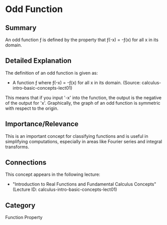 # Odd Function

## Summary
An odd function ƒ is defined by the property that ƒ(-x) = -ƒ(x) for all x in its domain.

## Detailed Explanation
The definition of an odd function is given as:
*   A function ƒ where ƒ(-x) = -ƒ(x) for all x in its domain. (Source: calculus-intro-basic-concepts-lect01)

This means that if you input '-x' into the function, the output is the negative of the output for 'x'. Graphically, the graph of an odd function is symmetric with respect to the origin.

## Importance/Relevance
This is an important concept for classifying functions and is useful in simplifying computations, especially in areas like Fourier series and integral transforms.

## Connections
This concept appears in the following lecture:
*   "Introduction to Real Functions and Fundamental Calculus Concepts" (Lecture ID: calculus-intro-basic-concepts-lect01)

## Category
Function Property
